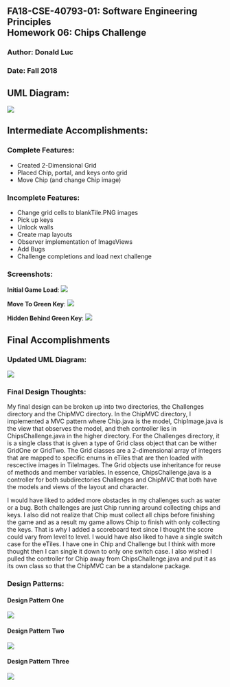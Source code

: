 FA18-CSE-40793-01: Software Engineering Principles  
Homework 06: Chips Challenge  
--------------------------------------------------
### Author: Donald Luc
### Date: Fall 2018


UML Diagram:
-----------
![](screenshots/ChipsChallengeUML.png)


Intermediate Accomplishments:  
----------------------------

### Complete Features:
- Created 2-Dimensional Grid
- Placed Chip, portal, and keys onto grid
- Move Chip (and change Chip image)


### Incomplete Features:
- Change grid cells to blankTile.PNG images
- Pick up keys
- Unlock walls
- Create map layouts
- Observer implementation of ImageViews
- Add Bugs
- Challenge completions and load next challenge


### Screenshots:
__Initial Game Load__:
![](screenshots/chip_init.png)


__Move To Green Key__:
![](screenshots/chip_next.png)


__Hidden Behind Green Key__:
![](screenshots/chip_hidden.png)


Final Accomplishments  
---------------------

### Updated UML Diagram: 
![](screenshots/ChipsChallengeUML.png)  


### Final Design Thoughts:  
My final design can be broken up into two directories, the Challenges directory and the ChipMVC directory. In the ChipMVC directory, I implemented a MVC pattern where Chip.java is the model, ChipImage.java is the view that observes the model, and theh controller lies in ChipsChallenge.java in the higher directory. For the Challenges directory, it is a single class that is given a type of Grid class object that can be wither GridOne or GridTwo. The Grid classes are a 2-dimensional array of integers that are mapped to specific enums in eTiles that are then loaded with rescective images in TileImages. The Grid objects use inheritance for reuse of methods and member variables. In essence, ChipsChallenge.java is a controller for both subdirectories Challenges and ChipMVC that both have the models and views of the layout and character.


I would have liked to added more obstacles in my challenges such as water or a bug. Both challenges are just Chip running around collecting chips and keys. I also did not realize that Chip must collect all chips before finishing the game and as a result my game allows Chip to finish with only collecting the keys. That is why I added a scoreboard text since I thought the score could vary from level to level. I would have also liked to have a single switch case for the eTiles. I have one in Chip and Challenge but I think with more thought then I can single it down to only one switch case. I also wished I pulled the controller for Chip away from ChipsChallenge.java and put it as its own class so that the ChipMVC can be a standalone package.


### Design Patterns:
#### Design Pattern One
![](screenshots/DesignOne.PNG)


#### Design Pattern Two
![](screenshots/DesignTwo.PNG)


#### Design Pattern Three
![](screenshots/DesignThree.PNG)
